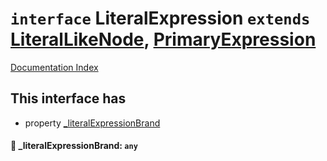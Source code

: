 # `interface` LiteralExpression `extends` [LiteralLikeNode](../interface.LiteralLikeNode/README.md), [PrimaryExpression](../interface.PrimaryExpression/README.md)

[Documentation Index](../README.md)

## This interface has

- property [\_literalExpressionBrand](#-_literalexpressionbrand-any)


#### 📄 \_literalExpressionBrand: `any`



